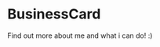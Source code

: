# BusinessCard
Find out more about me and what i can do! :)

<!--

css Standard:
Display inline, up to 48 units, the exception being when the style length begins in the line less than 6 units before line end, ie:

p{background: radial-gradient(circle,#000000da,black,gray);}

which obviously exceeds the 48 unit line, is free to display on the continued -6 block line, or on a new line.

lines should be of similar intent, 

p{color:red; font-size:10px; font-weight:bold;}


JS notes:

Page Creation : 
flip(Page) -> createPage(Page) 
->create(Page)page -> append()

Sponsor Types:
[A] Artists
[B] Bling
[C] Consumables
[F] Finance
[T] Tradies

Git Legend :
For multiple Reports, seperate key by '/'.
ie, "--N/MF/--R" > Networking,MinorFixes & Refactoring

--P(page) Page alteration ('PageAltered')
--N Networking
--R Refactoring


--X Crit Error found/addressing
--MF Minor Fixes
--MJ Major Fixes
--B Bug hunting 


--TL  Tasklist generic Changes
--TM Tasklist Major changes



Bugs & errors::

Missing Certificates (Likely Spelling problems)


Grasshopper: All & Folder
Phub: TS ,JS ADV, JQUERY

-->